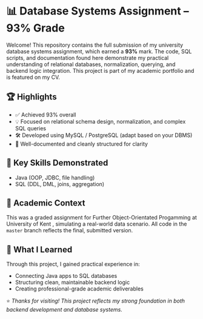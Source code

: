 # 📊 Database Systems Assignment – 93% Grade

Welcome! This repository contains the full submission of my university database systems assignment, which earned a **93%** mark. The code, SQL scripts, and documentation found here demonstrate my practical understanding of relational databases, normalization, querying, and backend logic integration. This project is part of my academic portfolio and is featured on my CV.

## 🏆 Highlights

- ✅ Achieved 93% overall
- 💡 Focused on relational schema design, normalization, and complex SQL queries
- 🛠️ Developed using MySQL / PostgreSQL (adapt based on your DBMS)
- 📁 Well-documented and cleanly structured for clarity

## 💼 Key Skills Demonstrated

- Java (OOP, JDBC, file handling)
- SQL (DDL, DML, joins, aggregation)

## 📌 Academic Context

This was a graded assignment for Further Object-Orientated Progamming at University of Kent , simulating a real-world data scenario. All code in the `master` branch reflects the final, submitted version.

## 🧠 What I Learned

Through this project, I gained practical experience in:

- Connecting Java apps to SQL databases
- Structuring clean, maintainable backend logic
- Creating professional-grade academic deliverables

⭐ *Thanks for visiting! This project reflects my strong foundation in both backend development and database systems.*




